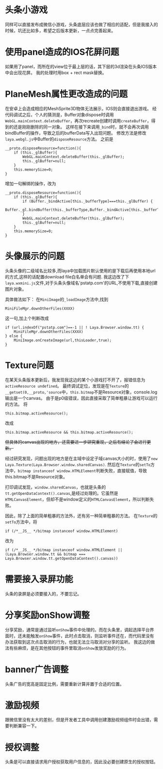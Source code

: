 # 头条小游戏
同样可以直接发布成微信小游戏，头条底层应该也做了相应的适配，但是我接入的时候，坑还比如多，希望之后版本更新，一点点完善起来。

# 使用panel造成的IOS花屏问题
如果用了panel，而所在的view位于最上层的话，其下层的3d渲染在头条IOS版本中会出现花屏。
我的处理时用box + rect mask替换。

# PlaneMesh属性更改造成的问题
在安卓上会造成相应的MeshSprite3D物体无法展示，IOS则会直接退出游戏。
经代码调试之后，个人的猜测是，Buffer对象dispose时调用`WebGL.mainContext.deleteBuffer`，再次recreate创建时调用`createBuffer`，得到的还是刚刚删除的同一对象。
这样在接下来调用`_bind`时，就不会再次调用bindBuffer的操作，导致之后的bufferData写入出现问题。
修改方法是修改`laya.webgl.js`中Buffer的`disposeResource`方法。
之前是
```
__proto.disposeResource=function(){
    if (this._glBuffer){
        WebGL.mainContext.deleteBuffer(this._glBuffer);
        this._glBuffer=null;
    }
    this.memorySize=0;
}
```
增加一句解绑的操作，改为
```
__proto.disposeResource=function(){
    if (this._glBuffer){
        if (Buffer._bindActive[this._bufferType]===this._glBuffer) {
            Buffer._gl.bindBuffer(this._bufferType,Buffer._bindActive[this._bufferType]=null);
        }
        WebGL.mainContext.deleteBuffer(this._glBuffer);
        this._glBuffer=null;
    }
    this.memorySize=0;
}
```

# 头像展示的问题
头条头像的二级域名比较多,而laya中加载图片默认使用的是下载后再使用本地url的方式,这样的话配置download file白名单会有问题.
我这边改了下`laya.wxmini.js`文件,对于头条头像域名'pstatp.com'的URL,不使用下载,直接创建图片对象。

具体做法如下：
在`MiniImage`的`_loadImage`方法中,找到
```
MiniFileMgr.downOtherFiles(XXXX)
```
这一句,加上个判断改成
```
if (url.indexOf("pstatp.com")==-1 || ! Laya.Browser.window.tt) {
    MiniFileMgr.downOtherFiles(XXXX)
} else {
    MiniImage.onCreateImage(url,thisLoader,true);
}
```

# Texture问题
在某天头条版本更新后，我发现我这边的某个小游戏打不开了，报错信息为`activeResource undefined`。
最终调试定位，发现是在`Texture`的`__getset(0,__proto,'source`中，`this.bitmap`不是Resource对象，console.log输出是一个canvas。
由于是p0级错误，因此直接采取了简单粗暴让游戏可以运行的方法。
将
```
this.bitmap.activeResource();
```
改成
```
this.bitmap.activeResource && this.bitmap.activeResource();
```
~~但具体的canvas出现的地方，还需要进一步研究重现，之后有结论了会进行更新。~~

经过研究发现，问题出现的地方是在主域中设定子域canvas大小的时，使用了`new Laya.Texture(Laya.Browser.window.sharedCanvas)`.
然后在`Texture`的`setTo`方法中，`bitmap instanceof window.HTMLElement`判断失败，直接赋值，导致this.bitmap不是Resource对象。

打印调试发现，`window.sharedCanvas`，也就是头条的`tt.getOpenDataContext().canvas`,是经过处理的。它虽然是`HTMLCanvasElement`，但却不是window定义的`HTMLCanvasElement`，所以判断失败。

因此，除了上面的简单粗暴的方法外，还有另一种简单粗暴的方法。
在`Texture`的`setTo`方法中，将
```
if (/*__JS__ */bitmap instanceof window.HTMLElement)
```
改为
```
if (/*__JS__ */bitmap instanceof window.HTMLElement || (Laya.Browser.window.tt && bitmap === Laya.Browser.window.tt.getOpenDataContext().canvas))
```

# 需要接入录屏功能
头条的录屏是必须要接入的，不要忘记。

# 分享奖励onShow调整
分享奖励，通常是通过监听`onShow`事件中处理的。而在头条里，调起选择平台界面时，还未能触发`onShow`事件，此时点击取消，则监听事件还在，而代码里没有办法获取到这次点击取消的行为，也就无法立马取消对分享的监听。
我这边的做法有些麻烦，是在其他按钮的事件里取消`onShow`发放奖励的行为。

# banner广告调整
头条广告的宽高是固定比例，需要重新计算并置于合适的位置。

# 激励视频
跟微信里没有太大的差别，但是开发者工具中调用创建激励视频组件时会出错，需要判断兼容一下。

# 授权调整
头条是可以直接请求用户授权获取用户信息的，因此没必要创建原生的授权按钮。